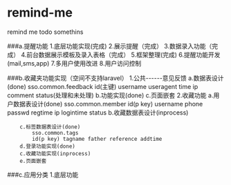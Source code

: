 # remind-me


remind me todo somethins


###a.提醒功能
	1.底层功能实现(完成)
	2.展示提醒（完成）
	3.数据录入功能（完成）
	4.前台数据展示模板及录入表格（完成）
	5.框架整理(完成)
	6.提醒功能开发(mail,sms,app)
	7.多用户使用改进
	8.用户访问控制



###b.收藏夹功能实现（空间不支持laravel）
	1.公共------意见反馈
		a.数据表设计(done)
			sso.common.feedback
			id(主键) username useragent time ip comment status(处理和未处理)
		b.功能实现(done)
		c.页面嵌套
	2.收藏功能
		a.用户数据表设计(done)
			sso.common.member
			id(p key) username phone passwd regtime ip logintime status 
		b.收藏数据表设计(inprocess)
		
		c.标签数据表设计(done)
			sso.common.tags
			id(p key) tagname father reference addtime
		d.登录功能实现(done)
		c.收藏功能实现(inprocess)
		e.页面嵌套




###c.应用分类
	1.底层功能
	

